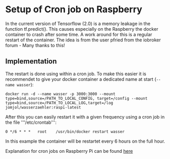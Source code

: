 # Setup of Cron job on Raspberry

In the current version of Tensorflow (2.0) is a memory leakage in the function tf.predict(). This causes especially on the Raspberry the docker container to crash after some time.
A work around for this is a regular restart of the container. The idea is from the user pfried from the iobroker forum - Many thanks to this!

## Implementation
The restart is done using within a cron job. To make this easier it is recommendet to give your docker container a dedicated name at start (```--name wasser```):

```docker run -d --name wasser -p 3000:3000 --mount type=bind,source=/PATH_TO_LOCAL_CONFIG, target=/config --mount type=bind,source=/PATH_TO_LOCAL_LOG,target=/log jomjol/wasserzaehler:raspi-latest```

After this you can easily restart it with a given frequency using a cron job in the file '''/etc/crontab''':

```0 */6 * * *   root    /usr/bin/docker restart wasser```
 
 In this example the container will be restartet every 6 hours on the full hour.
 
 Explanation for cron jobs on Raspberry Pi can be found [here](http://raspberry.tips/raspberrypi-einsteiger/cronjob-auf-dem-raspberry-pi-einrichten)

